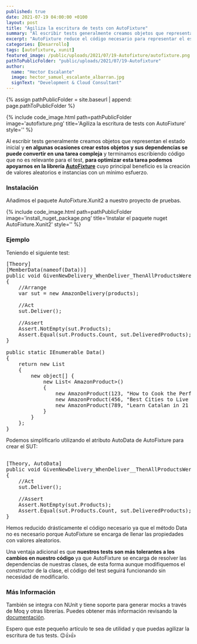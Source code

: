 ```yaml
---
published: true
date: 2021-07-19 04:00:00 +0100
layout: post
title: "Agiliza la escritura de tests con AutoFixture"
summary: "Al escribir tests generalmente creamos objetos que representan el estado inicial y en algunas ocasiones crear estos objetos y sus dependencias se puede convertir en una tarea compleja y terminamos escribiendo código que no es relevante para el test, para optimizar esta tarea podemos apoyarnos en la librería AutoFixture cuyo principal beneficio es la creación de valores aleatorios e instancias con un mínimo esfuerzo."
excerpt: "AutoFixture reduce el código necesario para representar el estado inicial de nuestros tests."
categories: [Desarrollo]
tags: [autofixture, xunit]
featured_image: /public/uploads/2021/07/19-Autofixture/autofixture.png
pathToPublicFolder: "public/uploads/2021/07/19-Autofixture"
author:
  name: "Hector Escalante"
  image: hector_samuel_escalante_albarran.jpg
  signText: "Development & Cloud Consultant"
---
```

{% assign pathPublicFolder = site.baseurl | append: page.pathToPublicFolder %}

{% include code_image.html path=pathPublicFolder
image='autofixture.png'
title='Agiliza la escritura de tests con AutoFixture'
style=''
%}

Al escribir tests generalmente creamos objetos que representan el estado inicial y **en algunas ocasiones crear estos objetos y sus dependencias se puede convertir en una tarea compleja** y terminamos escribiendo código que no es relevante para el test, **para optimizar esta tarea podemos apoyarnos en la librería <a href='https://github.com/AutoFixture/AutoFixture'>AutoFixture</a>** cuyo principal beneficio es la creación de valores aleatorios e instancias con un mínimo esfuerzo.


### Instalación

Añadimos el paquete AutoFixture.Xunit2 a nuestro proyecto de pruebas.

{% include code_image.html path=pathPublicFolder
image='install_nuget_package.png'
title='Instalar el paquete nuget AutoFixture.Xunit2'
style=''
%}

### Ejemplo

Teniendo el siguiente test:

<pre data-enlighter-language="csharp">
[Theory]
[MemberData(nameof(Data))]
public void GivenNewDelivery_WhenDeliver_ThenAllProductsWereDelivered(List< AmazonProduct> products)
{
    //Arrange
    var sut = new AmazonDelivery(products);

    //Act
    sut.Deliver();

    //Assert
    Assert.NotEmpty(sut.Products);
    Assert.Equal(sut.Products.Count, sut.DeliveredProducts);
}

public static IEnumerable<object[]> Data()
{
    return new List<object[]>
    {
        new object[] { 
            new List< AmazonProduct>() 
            { 
                new AmazonProduct(123, "How to Cook the Perfect Paella", "Books", (decimal)34.00),
                new AmazonProduct(456, "Best Cities to Live in Spain", "Books", (decimal)48.00),
                new AmazonProduct(789, "Learn Catalan in 21 days", "Audio CDs", (decimal)26.00)
            }
        }
    };
}
</pre>

Podemos simplificarlo utilizando el atributo AutoData de AutoFixture para crear el SUT:

<pre data-enlighter-language="csharp">  
[Theory, AutoData]
public void GivenNewDelivery_WhenDeliver__ThenAllProductsWereDelivered(AmazonDelivery sut)
{
    //Act
    sut.Deliver();

    //Assert
    Assert.NotEmpty(sut.Products);
    Assert.Equal(sut.Products.Count, sut.DeliveredProducts);
}
</pre>

Hemos reducido drásticamente el código necesario ya que el método Data no es necesario porque AutoFixture se encarga de llenar las propiedades con valores aleatorios.

Una ventaja adicional es que **nuestros tests son más tolerantes a los cambios en nuestro código** ya que AutoFixture se encarga de resolver las dependencias de nuestras clases, de esta forma aunque modifiquemos el constructor de la clase, el código del test seguirá funcionando sin necesidad de modificarlo.

### Más Información

También se integra con NUnit y tiene soporte para generar mocks a través de Moq y otras librerías. Puedes obtener más información revisando la <a href="https://autofixture.github.io/docs/quick-start/">documentación</a>.

Espero que este pequeño artículo te sea de utilidad y que puedas agilizar la escritura de tus tests. 😉👍👍
